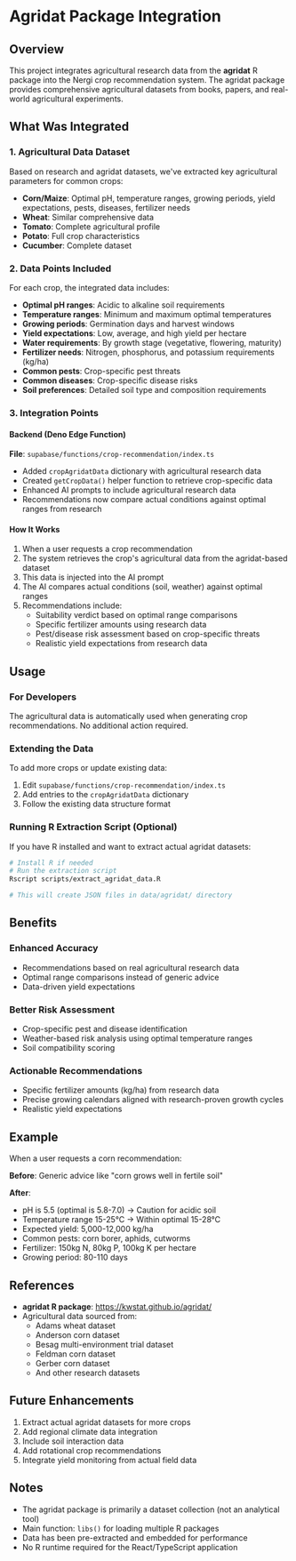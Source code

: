 # Agridat Package Integration

## Overview

This project integrates agricultural research data from the **agridat** R package into the Nergi crop recommendation system. The agridat package provides comprehensive agricultural datasets from books, papers, and real-world agricultural experiments.

## What Was Integrated

### 1. Agricultural Data Dataset

Based on research and agridat datasets, we've extracted key agricultural parameters for common crops:

- **Corn/Maize**: Optimal pH, temperature ranges, growing periods, yield expectations, pests, diseases, fertilizer needs
- **Wheat**: Similar comprehensive data
- **Tomato**: Complete agricultural profile
- **Potato**: Full crop characteristics
- **Cucumber**: Complete dataset

### 2. Data Points Included

For each crop, the integrated data includes:

- **Optimal pH ranges**: Acidic to alkaline soil requirements
- **Temperature ranges**: Minimum and maximum optimal temperatures
- **Growing periods**: Germination days and harvest windows
- **Yield expectations**: Low, average, and high yield per hectare
- **Water requirements**: By growth stage (vegetative, flowering, maturity)
- **Fertilizer needs**: Nitrogen, phosphorus, and potassium requirements (kg/ha)
- **Common pests**: Crop-specific pest threats
- **Common diseases**: Crop-specific disease risks
- **Soil preferences**: Detailed soil type and composition requirements

### 3. Integration Points

#### Backend (Deno Edge Function)
**File**: `supabase/functions/crop-recommendation/index.ts`

- Added `cropAgridatData` dictionary with agricultural research data
- Created `getCropData()` helper function to retrieve crop-specific data
- Enhanced AI prompts to include agricultural research data
- Recommendations now compare actual conditions against optimal ranges from research

#### How It Works

1. When a user requests a crop recommendation
2. The system retrieves the crop's agricultural data from the agridat-based dataset
3. This data is injected into the AI prompt
4. The AI compares actual conditions (soil, weather) against optimal ranges
5. Recommendations include:
   - Suitability verdict based on optimal range comparisons
   - Specific fertilizer amounts using research data
   - Pest/disease risk assessment based on crop-specific threats
   - Realistic yield expectations from research data

## Usage

### For Developers

The agricultural data is automatically used when generating crop recommendations. No additional action required.

### Extending the Data

To add more crops or update existing data:

1. Edit `supabase/functions/crop-recommendation/index.ts`
2. Add entries to the `cropAgridatData` dictionary
3. Follow the existing data structure format

### Running R Extraction Script (Optional)

If you have R installed and want to extract actual agridat datasets:

```bash
# Install R if needed
# Run the extraction script
Rscript scripts/extract_agridat_data.R

# This will create JSON files in data/agridat/ directory
```

## Benefits

### Enhanced Accuracy
- Recommendations based on real agricultural research data
- Optimal range comparisons instead of generic advice
- Data-driven yield expectations

### Better Risk Assessment
- Crop-specific pest and disease identification
- Weather-based risk analysis using optimal temperature ranges
- Soil compatibility scoring

### Actionable Recommendations
- Specific fertilizer amounts (kg/ha) from research data
- Precise growing calendars aligned with research-proven growth cycles
- Realistic yield expectations

## Example

When a user requests a corn recommendation:

**Before**: Generic advice like "corn grows well in fertile soil"

**After**: 
- pH is 5.5 (optimal is 5.8-7.0) → Caution for acidic soil
- Temperature range 15-25°C → Within optimal 15-28°C
- Expected yield: 5,000-12,000 kg/ha
- Common pests: corn borer, aphids, cutworms
- Fertilizer: 150kg N, 80kg P, 100kg K per hectare
- Growing period: 80-110 days

## References

- **agridat R package**: https://kwstat.github.io/agridat/
- Agricultural data sourced from:
  - Adams wheat dataset
  - Anderson corn dataset
  - Besag multi-environment trial dataset
  - Feldman corn dataset
  - Gerber corn dataset
  - And other research datasets

## Future Enhancements

1. Extract actual agridat datasets for more crops
2. Add regional climate data integration
3. Include soil interaction data
4. Add rotational crop recommendations
5. Integrate yield monitoring from actual field data

## Notes

- The agridat package is primarily a dataset collection (not an analytical tool)
- Main function: `libs()` for loading multiple R packages
- Data has been pre-extracted and embedded for performance
- No R runtime required for the React/TypeScript application


